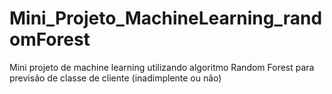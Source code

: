 # Mini_Projeto_MachineLearning_randomForest
Mini projeto de machine learning utilizando algoritmo Random Forest para previsão de classe de cliente (inadimplente ou não)
